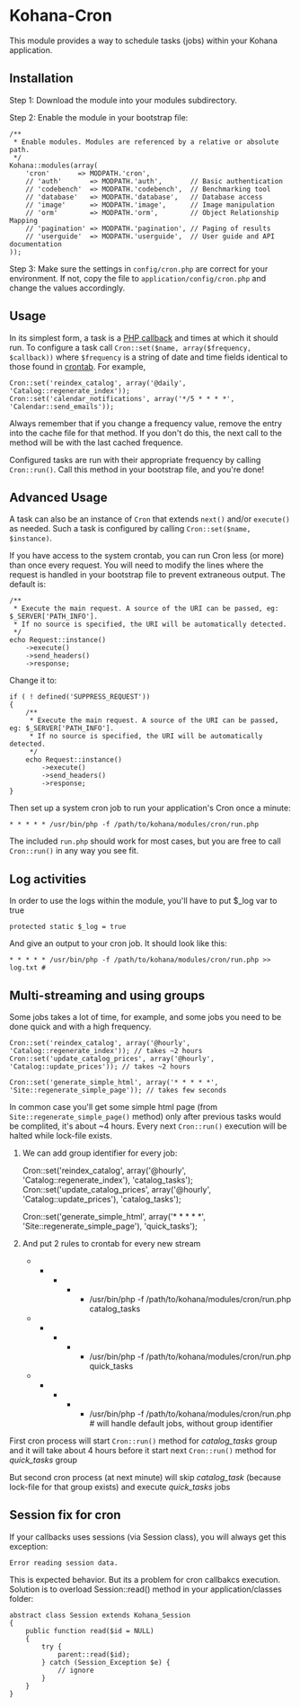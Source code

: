 # Kohana-Cron

This module provides a way to schedule tasks (jobs) within your Kohana application.


## Installation

Step 1: Download the module into your modules subdirectory.

Step 2: Enable the module in your bootstrap file:

	/**
	 * Enable modules. Modules are referenced by a relative or absolute path.
	 */
	Kohana::modules(array(
		'cron'       => MODPATH.'cron',
		// 'auth'       => MODPATH.'auth',       // Basic authentication
		// 'codebench'  => MODPATH.'codebench',  // Benchmarking tool
		// 'database'   => MODPATH.'database',   // Database access
		// 'image'      => MODPATH.'image',      // Image manipulation
		// 'orm'        => MODPATH.'orm',        // Object Relationship Mapping
		// 'pagination' => MODPATH.'pagination', // Paging of results
		// 'userguide'  => MODPATH.'userguide',  // User guide and API documentation
	));


Step 3: Make sure the settings in `config/cron.php` are correct for your environment.
If not, copy the file to `application/config/cron.php` and change the values accordingly.


## Usage

In its simplest form, a task is a [PHP callback][1] and times at which it should run.
To configure a task call `Cron::set($name, array($frequency, $callback))` where
`$frequency` is a string of date and time fields identical to those found in [crontab][2].
For example,

	Cron::set('reindex_catalog', array('@daily', 'Catalog::regenerate_index'));
	Cron::set('calendar_notifications', array('*/5 * * * *', 'Calendar::send_emails'));

Always remember that if you change a frequency value, remove the entry into the cache file
for that method. If you don't do this, the next call to the method will be with the last cached frequence.

Configured tasks are run with their appropriate frequency by calling `Cron::run()`. Call
this method in your bootstrap file, and you're done!


## Advanced Usage

A task can also be an instance of `Cron` that extends `next()` and/or `execute()` as
needed. Such a task is configured by calling `Cron::set($name, $instance)`.

If you have access to the system crontab, you can run Cron less (or more) than once
every request. You will need to modify the lines where the request is handled in your
bootstrap file to prevent extraneous output. The default is:

	/**
	 * Execute the main request. A source of the URI can be passed, eg: $_SERVER['PATH_INFO'].
	 * If no source is specified, the URI will be automatically detected.
	 */
	echo Request::instance()
		->execute()
		->send_headers()
		->response;

Change it to:

	if ( ! defined('SUPPRESS_REQUEST'))
	{
		/**
		 * Execute the main request. A source of the URI can be passed, eg: $_SERVER['PATH_INFO'].
		 * If no source is specified, the URI will be automatically detected.
		 */
		echo Request::instance()
			->execute()
			->send_headers()
			->response;
	}

Then set up a system cron job to run your application's Cron once a minute:

	* * * * * /usr/bin/php -f /path/to/kohana/modules/cron/run.php

The included `run.php` should work for most cases, but you are free to call `Cron::run()`
in any way you see fit.

## Log activities

In order to use the logs within the module, you'll have to put $_log var to true
	
	protected static $_log = true

And give an output to your cron job. It should look like this:

	* * * * * /usr/bin/php -f /path/to/kohana/modules/cron/run.php >> log.txt #


## Multi-streaming and using groups

Some jobs takes a lot of time, for example, and some jobs you need to be done quick and with a high frequency.

	Cron::set('reindex_catalog', array('@hourly', 'Catalog::regenerate_index')); // takes ~2 hours
	Cron::set('update_catalog_prices', array('@hourly', 'Catalog::update_prices')); // takes ~2 hours

	Cron::set('generate_simple_html', array('* * * * *', 'Site::regenerate_simple_page')); // takes few seconds

In common case you'll get some simple html page (from `Site::regenerate_simple_page()` method) only after previous tasks
would be complited, it's about ~4 hours. Every next `Cron::run()` execution will be halted while lock-file exists.

1) We can add group identifier for every job:

    Cron::set('reindex_catalog', array('@hourly', 'Catalog::regenerate_index'), 'catalog_tasks');
    Cron::set('update_catalog_prices', array('@hourly', 'Catalog::update_prices'), 'catalog_tasks');

    Cron::set('generate_simple_html', array('* * * * *', 'Site::regenerate_simple_page'), 'quick_tasks');

2) And put 2 rules to crontab for every new stream

    * * * * * /usr/bin/php -f /path/to/kohana/modules/cron/run.php catalog_tasks
    * * * * * /usr/bin/php -f /path/to/kohana/modules/cron/run.php quick_tasks

    * * * * * /usr/bin/php -f /path/to/kohana/modules/cron/run.php # will handle default jobs, without group identifier

First cron process will start `Cron::run()` method for _catalog_tasks_ group and it will take about 4 hours before it start
next `Cron::run()` method for _quick_tasks_ group

But second cron process (at next minute) will skip _catalog_task_ (because lock-file for that group exists) and execute
_quick_tasks_ jobs


## Session fix for cron

If your callbacks uses sessions (via Session class), you will always get this exception:

    Error reading session data.

This is expected behavior. But its a problem for cron callbakcs execution. Solution is to overload Session::read() method
in your application/classes folder:

    abstract class Session extends Kohana_Session
    {
        public function read($id = NULL)
        {
            try {
                parent::read($id);
            } catch (Session_Exception $e) {
                // ignore
            }
        }
    }

  [1]: http://php.net/manual/language.pseudo-types.php#language.types.callback
  [2]: http://linux.die.net/man/5/crontab
